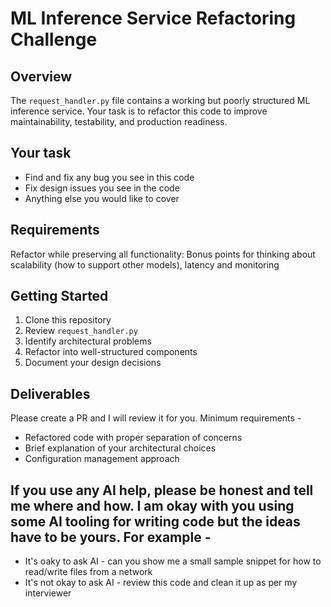 # ML Inference Service Refactoring Challenge

## Overview

The `request_handler.py` file contains a working but poorly structured ML inference service. Your task is to refactor this code to improve maintainability, testability, and production readiness.

## Your task
- Find and fix any bug you see in this code
- Fix design issues you see in the code
- Anything else you would like to cover

## Requirements

Refactor while preserving all functionality:
Bonus points for thinking about scalability (how to support other models), latency and monitoring

## Getting Started

1. Clone this repository
2. Review `request_handler.py`
3. Identify architectural problems
4. Refactor into well-structured components
5. Document your design decisions

## Deliverables
Please create a PR and I will review it for you. Minimum requirements -

- Refactored code with proper separation of concerns
- Brief explanation of your architectural choices
- Configuration management approach

## If you use any AI help, please be honest and tell me where and how. I am okay with you using some AI tooling for writing code but the ideas have to be yours. For example -
- It's oaky to ask AI - can you show me a small sample snippet for how to read/write files from a network
- It's not okay to ask AI - review this code and clean it up as per my interviewer
